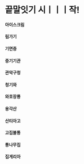 # 끝말잇기 시ㅣㅣㅣ작!

#### 아이스크림

#### 림가기

#### 기면증

#### 증기기관

#### 관악구청

#### 청기와

#### 와호장룡

#### 용각산

#### 산티아고

#### 고집불통

#### 통나무집

#### 집게리아
